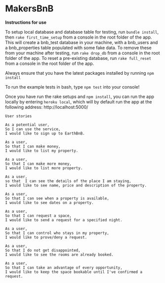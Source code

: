 # MakersBnB

**Instructions for use**

To setup local database and database table for testing, run `bundle install`, then `rake first_time_setup` from a console in the root folder of the app. This will create a bnb_test database in your machine, with a bnb_users and a bnb_properties table populated with some fake
data. To remove these from your machine after testing, run `rake drop_db` from a console in
the root folder of the app. To reset a pre-existing database, run `rake full_reset`
from a console in the root folder of the app.

Always ensure that you have the latest packages installed by running `npm install`

To run the example tests in bash, type `npm test` into your console!

Once you have run the rake setups and `npm install`, you can run the app locally by entering `heroku local`, which will by default run the app at the following address: http://localhost:5000/

```
User stories

As a potential user,
So I can use the service,
I would like to sign up to EarthBnB.

As a user,
So that I can make money,
I would like to list my property.

As a user,
So that I can make more money,
I would like to list more property.

As a user,
so that  I can see the details of the place I am staying,
I would like to see name, price and description of the property.

As a user,
So that I can see when a property is available,
I would like to see dates on a property.

As a user,
So that I can request a space,
I would like to send a request for a specified night.

As a user,
So that I can control who stays in my property,
I would like to prove/deny a request.

As a user,
So that I do not get disappointed,
I would like to see the rooms are already booked.

As a user,
So that I can take an advantage of every opportunity,
I would like to keep the space bookable until I've confirmed a request.
```
